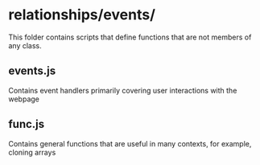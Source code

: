 # relationships/events/
This folder contains scripts that define functions that are not members of any class.

## events.js
Contains event handlers primarily covering user interactions with the webpage

## func.js
Contains general functions that are useful in many contexts, for example, cloning arrays